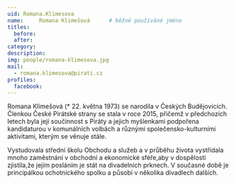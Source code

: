 ```yaml
---
uid: Romana.Klimesova
name:     Romana Klimešová  	# běžně používáné jméno
titles:
  before: 
  after: 
category:
description: 
img: people/romana-klimesova.jpg 
mail:
  - romana.klimesova@pirati.cz
profiles: 
  facebook:
---
```



Romana Klimešová (* 22. května 1973) se narodila v Českých Budějovicích. Členkou České Pirátské strany se stala v roce 2015, přičemž v předchozích letech byla její součinnost s Piráty a jejich myšlenkami podpořena kandidaturou v komunálních volbách a různými společensko-kulturními aktivitami, kterým se věnuje stále.

Vystudovala střední školu Obchodu a služeb a v průběhu života vystřídala mnoho zaměstnání v obchodní a ekonomické sféře,aby v dospělosti zjistila,že jejím posláním je stát na divadelních prknech. V současné době je principálkou ochotnického spolku a působí v několika divadlech dalších.
